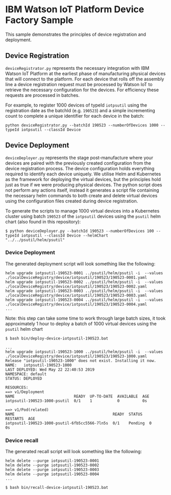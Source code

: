 # IBM Watson IoT Platform Device Factory Sample

This sample demonstrates the principles of device registration and deployment.

## Device Registration

`deviceRegistrator.py` represents the necessary integration with IBM Watson IoT Platform at the earliest phase of manufacturing physical devices that will connect to the platform.  For each device that rolls off the assembly line a device registration request must be processed by Watson IoT to retrieve the necessary configuration for the devices.  For efficiency these requests are processed in batches.

For example, to register 1000 devices of typeId `iotpsutil` using the registration date as the batchId (e.g. `190523`) and a simple incrementing count to complete a unique identifier for each device in the batch:

```
python deviceRegistrator.py --batchId 190523 --numberOfDevices 1000 --typeId iotpsutil --classId Device
```


## Device Deployment

`deviceDeployer.py` represents the stage post-manufacture where your devices are paired with the previously created configuration from the device registration process.  The device configuration holds everything required to identify each device uniquely.  We utilise Helm and Kubernetes as the framework for deploying the virtual devices, but the principles hold just as true if we were producing physical devices.  The python script does not perform any actions itself, instead it generates a script file containing the necessary helm commands to both create and delete virtual devices using the configuration files created during device registration.  

To generate the scripts to manage 1000 virtual devices into a Kubernetes cluster using batch `190523` of the `iotpsutil` devices using the `psutil` helm chart (also found in this repository):

```
$ python deviceDeployer.py --batchId 190523 --numberOfDevices 100 --typeId iotpsutil --classId Device --helmChart "../../psutil/helm/psutil" 
```

### Device Deployment

The generated deployment script will look something like the following:

```
helm upgrade iotpsutil-190523-0001 ../psutil/helm/psutil -i  --values ./localDeviceRegistry/device/iotpsutil/190523/190523-0001.yaml
helm upgrade iotpsutil-190523-0002 ../psutil/helm/psutil -i  --values ./localDeviceRegistry/device/iotpsutil/190523/190523-0002.yaml
helm upgrade iotpsutil-190523-0003 ../psutil/helm/psutil -i  --values ./localDeviceRegistry/device/iotpsutil/190523/190523-0003.yaml
helm upgrade iotpsutil-190523-0004 ../psutil/helm/psutil -i  --values ./localDeviceRegistry/device/iotpsutil/190523/190523-0004.yaml
...
```

Note: this step can take some time to work through large batch sizes, it took approximately 1 hour to deploy a batch of 1000 virtual devices using the `psutil` helm chart

```
$ bash bin/deploy-device-iotpsutil-190523.bat

...
helm upgrade iotpsutil-190523-1000 ../psutil/helm/psutil -i  --values ./localDeviceRegistry/device/iotpsutil/190523/190523-1000.yaml
Release "iotpsutil-190523-1000" does not exist. Installing it now.
NAME:   iotpsutil-190523-1000
LAST DEPLOYED: Wed May 22 22:40:53 2019
NAMESPACE: default
STATUS: DEPLOYED

RESOURCES:
==> v1/Deployment
NAME                          READY  UP-TO-DATE  AVAILABLE  AGE
iotpsutil-190523-1000-psutil  0/1    1           0          0s

==> v1/Pod(related)
NAME                                           READY  STATUS   RESTARTS  AGE
iotpsutil-190523-1000-psutil-6fb5cc5566-7ln5s  0/1    Pending  0         0s

```



### Device recall

The generated recall script will look something like the following:

```
helm delete --purge iotpsutil-190523-0001
helm delete --purge iotpsutil-190523-0002
helm delete --purge iotpsutil-190523-0003
helm delete --purge iotpsutil-190523-0004
...
```

```
$ bash bin/recall-device-iotpsutil-190523.bat
```